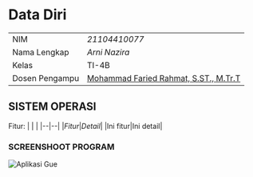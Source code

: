 # Data Diri

|  |  |
|--|--|
|NIM|*21104410077*|
|Nama Lengkap|*Arni Nazira*|
|Kelas|TI-4B|
|Dosen Pengampu|[Mohammad Faried Rahmat, S.ST., M.Tr.T](https://github.com/mrhmt80)

## SISTEM OPERASI
Fitur:
|  |  |
|--|--|
|*Fitur*|*Detail*|
|Ini fitur|Ini detail|

### SCREENSHOOT PROGRAM
![Aplikasi Gue]()
